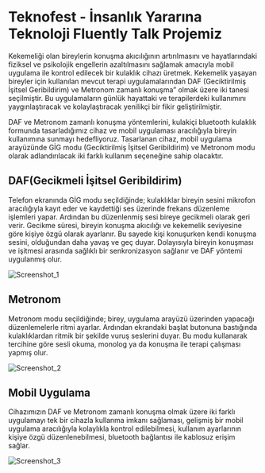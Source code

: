 # Teknofest - İnsanlık Yararına Teknoloji Fluently Talk Projemiz

Kekemeliği olan bireylerin konuşma akıcılığının artırılmasını ve hayatlarındaki fiziksel ve psikolojik engellerin azaltılmasını sağlamak amacıyla mobil uygulama ile kontrol edilecek bir kulaklık cihazı üretmek.
Kekemelik yaşayan bireyler için kullanılan mevcut terapi uygulamalarından DAF (Geciktirilmiş İşitsel Geribildirim) ve Metronom zamanlı konuşma” olmak üzere iki tanesi seçilmiştir. Bu uygulamaların günlük hayattaki ve terapilerdeki kullanımını yaygınlaştıracak ve kolaylaştıracak yenilikçi bir fikir geliştirilmiştir. 

DAF ve Metronom zamanlı konuşma yöntemlerini, kulakiçi bluetooth kulaklık formunda tasarladığımız cihaz ve mobil uygulaması aracılığıyla bireyin kullanımına sunmayı hedefliyoruz. Tasarlanan cihaz, mobil uygulama arayüzünde GİG
modu (Geciktirilmiş İşitsel Geribildirim) ve Metronom modu olarak adlandırılacak iki farklı kullanım seçeneğine sahip olacaktır. 

## DAF(Gecikmeli İşitsel Geribildirim)
Telefon ekranında GİG modu seçildiğinde; kulaklıklar bireyin sesini mikrofon aracılığıyla kayıt eder ve kaydettiği ses üzerinde frekans düzenleme işlemleri yapar. Ardından bu düzenlenmiş sesi bireye gecikmeli olarak geri verir. Gecikme süresi, bireyin konuşma akıcılığı ve kekemelik seviyesine göre
kişiye özgü olarak ayarlanır. Bu sayede kişi konuşurken kendi konuşma sesini, olduğundan daha yavaş ve geç duyar. Dolayısıyla bireyin konuşması ve işitmesi arasında sağlıklı bir senkronizasyon sağlanır ve DAF yöntemi uygulanmış olur.

![Screenshot_1](https://github.com/sunaglmez/Fluently_Talk_Teknofest_Project/assets/109751575/737c7796-d110-45bf-974f-e25a2423c077)

## Metronom
Metronom modu seçildiğinde; birey, uygulama arayüzü üzerinden yapacağı düzenlemelerle ritmi ayarlar. Ardından ekrandaki başlat butonuna bastığında kulaklıklardan ritmik bir şekilde vuruş seslerini duyar. Bu modu kullanarak tercihine göre sesli okuma, monolog ya da konuşma ile terapi çalışması yapmış olur.

![Screenshot_2](https://github.com/sunaglmez/Fluently_Talk_Teknofest_Project/assets/109751575/0088239a-e8fb-4cdb-827e-37a87e5d16f0)

## Mobil Uygulama
Cihazımızın DAF ve Metronom zamanlı konuşma olmak üzere iki farklı uygulamayı tek bir cihazla kullanma imkanı sağlaması, gelişmiş bir mobil uygulama aracılığıyla kolaylıkla kontrol edilebilmesi, kullanım ayarlarının kişiye özgü düzenlenebilmesi, bluetooth bağlantısı ile kablosuz erişim sağlar.

![Screenshot_3](https://github.com/sunaglmez/Fluently_Talk_Teknofest_Project/assets/109751575/7ee34b86-1338-4dc6-8bd7-af0a3cad9e6f)
